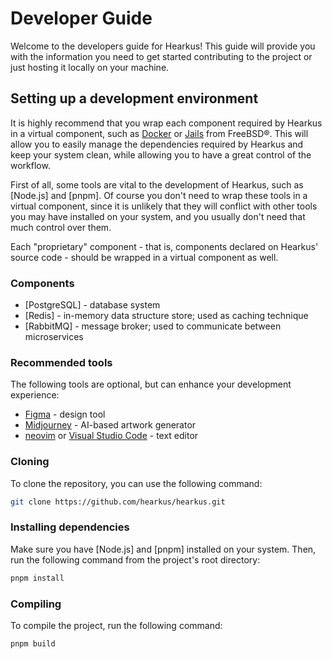 # Developer Guide

Welcome to the developers guide for Hearkus! This guide will provide you with
the information you need to get started contributing to the project or just
hosting it locally on your machine.

## Setting up a development environment

It is highly recommend that you wrap each component required by Hearkus in a
virtual component, such as [Docker] or [Jails] from FreeBSD®. This will allow
you to easily manage the dependencies required by Hearkus and keep your system
clean, while allowing you to have a great control of the workflow.

First of all, some tools are vital to the development of Hearkus, such as
[Node.js] and [pnpm]. Of course you don't need to wrap these tools in a virtual
component, since it is unlikely that they will conflict with other tools you may
have installed on your system, and you usually don't need that much control over
them.

Each "proprietary" component - that is, components declared on Hearkus' source
code - should be wrapped in a virtual component as well.

[docker]: https://www.docker.com/
[jails]: https://www.freebsd.org/doc/handbook/jails.html

### Components

- [PostgreSQL] - database system
- [Redis] - in-memory data structure store; used as caching technique
- [RabbitMQ] - message broker; used to communicate between microservices

### Recommended tools

The following tools are optional, but can enhance your development experience:

- [Figma] - design tool
- [Midjourney] - AI-based artwork generator
- [neovim] or [Visual Studio Code] - text editor

[figma]: https://www.figma.com/
[midjourney]: https://midjourney.com/
[neovim]: https://neovim.io/
[visual studio code]: https://code.visualstudio.com/

### Cloning

To clone the repository, you can use the following command:

```bash
git clone https://github.com/hearkus/hearkus.git
```

### Installing dependencies

Make sure you have [Node.js] and [pnpm] installed on your system. Then, run the
following command from the project's root directory:

```bash
pnpm install
```

### Compiling

To compile the project, run the following command:

```bash
pnpm build
```
